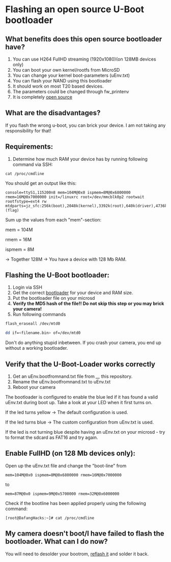 # Flashing an open source U-Boot bootloader

## What benefits does this open source bootloader have?

1. You can use H264 FullHD streaming (1920x1080)(on 128MB devices only)
2. You can boot your own kernel/rootfs from MicroSD
3. You can change your kernel boot-parameters (uEnv.txt)
4. You can flash your NAND using this bootloader
5. It should work on most T20 based devices.
6. The parameters could be changed through fw_printenv
7. It is completely [open source](https://github.com/Dafang-Hacks/uboot)

## What are the disadvantages?
If you flash the wrong u-boot, you can brick your device. I am not taking any responsibility for that!

## Requirements:

1. Determine how much RAM your device has by running following command via SSH:
```$bash
cat /proc/cmdline 
```

You should get an output like this:

```$bash
console=ttyS1,115200n8 mem=104M@0x0 ispmem=8M@0x6800000 rmem=16M@0x7000000 init=/linuxrc root=/dev/mmcblk0p2 rootwait rootfstype=ext4 rw mtdparts=jz_sfc:256k(boot),2048k(kernel),3392k(root),640k(driver),4736k(appfs),2048k(backupk),640k(backupd),2048k(backupa),256k(config),256k(para),-(flag)
```

Sum up the values from each "mem"-section:

mem = 104M

rmem = 16M

ispmem = 8M

-> Together 128M -> You have a device with 128 Mb RAM.

## Flashing the U-Boot bootloader:

1. Login via SSH
2. Get the correct [bootloader](https://github.com/Dafang-Hacks/uboot/tree/master/compiled_bootloader) for your device and RAM size.
3. Put the bootloader file on your microsd
4. **Verify the MD5 hash of the file!! Do not skip this step or you may brick your camera!**
3. Run following commands

```bash
flash_eraseall /dev/mtd0
```
```bash
dd if=<filename.bin> of=/dev/mtd0
```
Don't do anything stupid inbetween.
If you crash your camera, you end up without a working bootloader.

## Verify that the U-Boot-Loader works correctly
1. Get an uEnv.bootfromnand.txt file from *__* this repository. 
2. Rename the uEnv.bootfromnand.txt to uEnv.txt
3. Reboot your camera

The bootloader is configured to enable the blue led if it has found a valid uEnv.txt during boot up.
Take a look at your LED when it first turns on.

If the led turns yellow -> The default configuration is used.

If the led turns blue -> The custom configuration from uEnv.txt is used.

If the led is not turning blue despite having an uEnv.txt on your microsd - try to format the sdcard as FAT16 and try again.


## Enable FullHD (on 128 Mb devices only):

Open up the uEnv.txt file and change the "boot-line" from

`mem=104M@0x0 ispmem=8M@0x6800000 rmem=16M@0x7000000`

to

`mem=87M@0x0 ispmem=9M@0x5700000 rmem=32M@0x6000000`
 
 
Check if the bootline has been applied properly using the following command:

```$bash
[root@DafangHacks:~]# cat /proc/cmdline
```

## My camera doesn't boot/I have failed to flash the bootloader. What can I do now?
You will need to desolder your bootrom, [reflash it](https://github.com/Dafang-Hacks/spiflasher) and solder it back.
